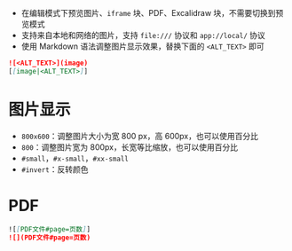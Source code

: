 - 在编辑模式下预览图片、`iframe` 块、PDF、Excalidraw 块，不需要切换到预览模式
- 支持来自本地和网络的图片，支持 `file:///` 协议和 `app://local/` 协议
- 使用 Markdown 语法调整图片显示效果，替换下面的 `<ALT_TEXT>` 即可

```markdown
![<ALT_TEXT>](image)
[[image|<ALT_TEXT>]]
```

# 图片显示

- `800x600`：调整图片大小为宽 800 px，高 600px，也可以使用百分比
- `800`：调整图片宽为 800px，长宽等比缩放，也可以使用百分比
- `#small`，`#x-small`，`#xx-small`
- `#invert`：反转颜色

# PDF

```markdown
![[PDF文件#page=页数]]
![](PDF文件#page=页数)
```
